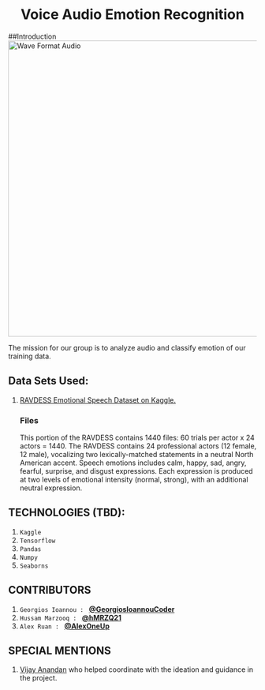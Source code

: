 <div>
<h1  align="center" >Voice Audio Emotion Recognition</h1>
</div>
##Introduction
<img alt="Wave Format Audio" src="https://miro.medium.com/max/640/1*s4VsyAL7GkQ0zIjEKcDQyg.jpeg" width="600" height="600">

The mission for our group is to analyze audio and classify emotion of our training data.

## Data Sets Used:
1. <a href="https://www.kaggle.com/uwrfkaggler/ravdess-emotional-speech-audio">RAVDESS Emotional Speech Dataset on Kaggle.</a> 
    <br />
    <h3>Files</h3>
    <p>This portion of the RAVDESS contains 1440 files: 60 trials per actor x 24 actors = 1440. The RAVDESS contains 24 professional actors (12 female, 12 male), vocalizing two lexically-matched statements in a neutral North American accent. Speech emotions includes calm, happy, sad, angry, fearful, surprise, and disgust expressions. Each expression is produced at two levels of emotional intensity (normal, strong), with an additional neutral expression.</p>

## TECHNOLOGIES (TBD):

1. `Kaggle`
2. `Tensorflow`
3. `Pandas`
4. `Numpy`
5. `Seaborns`



## CONTRIBUTORS
1. `Georgios Ioannou : `
**[@GeorgiosIoannouCoder](https://github.com/GeorgiosIoannouCoder)**
2. `Hussam Marzooq : ` 
**[@hMRZQ21](https://github.com/hMRZQ21)**
3. `Alex Ruan : `
**[@AlexOneUp](https://github.com/AlexOneUp)**

## SPECIAL MENTIONS 
1. <p><a href="https://www.linkedin.com/in/vijay-anadan">Vijay Anandan</a> who helped coordinate with the ideation and guidance in the project.</p>
</br>
